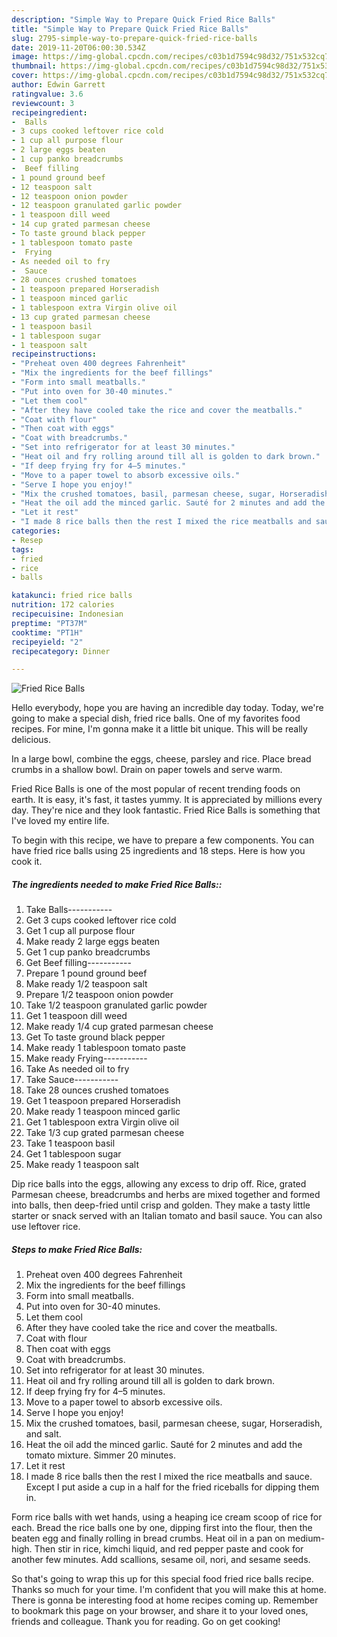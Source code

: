 ```yaml
---
description: "Simple Way to Prepare Quick Fried Rice Balls"
title: "Simple Way to Prepare Quick Fried Rice Balls"
slug: 2795-simple-way-to-prepare-quick-fried-rice-balls
date: 2019-11-20T06:00:30.534Z
image: https://img-global.cpcdn.com/recipes/c03b1d7594c98d32/751x532cq70/fried-rice-balls-recipe-main-photo.jpg
thumbnail: https://img-global.cpcdn.com/recipes/c03b1d7594c98d32/751x532cq70/fried-rice-balls-recipe-main-photo.jpg
cover: https://img-global.cpcdn.com/recipes/c03b1d7594c98d32/751x532cq70/fried-rice-balls-recipe-main-photo.jpg
author: Edwin Garrett
ratingvalue: 3.6
reviewcount: 3
recipeingredient:
-  Balls
- 3 cups cooked leftover rice cold
- 1 cup all purpose flour
- 2 large eggs beaten
- 1 cup panko breadcrumbs
-  Beef filling
- 1 pound ground beef
- 12 teaspoon salt
- 12 teaspoon onion powder
- 12 teaspoon granulated garlic powder
- 1 teaspoon dill weed
- 14 cup grated parmesan cheese
- To taste ground black pepper
- 1 tablespoon tomato paste
-  Frying
- As needed oil to fry
-  Sauce
- 28 ounces crushed tomatoes
- 1 teaspoon prepared Horseradish
- 1 teaspoon minced garlic
- 1 tablespoon extra Virgin olive oil
- 13 cup grated parmesan cheese
- 1 teaspoon basil
- 1 tablespoon sugar
- 1 teaspoon salt
recipeinstructions:
- "Preheat oven 400 degrees Fahrenheit"
- "Mix the ingredients for the beef fillings"
- "Form into small meatballs."
- "Put into oven for 30-40 minutes."
- "Let them cool"
- "After they have cooled take the rice and cover the meatballs."
- "Coat with flour"
- "Then coat with eggs"
- "Coat with breadcrumbs."
- "Set into refrigerator for at least 30 minutes."
- "Heat oil and fry rolling around till all is golden to dark brown."
- "If deep frying fry for 4–5 minutes."
- "Move to a paper towel to absorb excessive oils."
- "Serve I hope you enjoy!"
- "Mix the crushed tomatoes, basil, parmesan cheese, sugar, Horseradish, and salt."
- "Heat the oil add the minced garlic. Sauté for 2 minutes and add the tomato mixture. Simmer 20 minutes."
- "Let it rest"
- "I made 8 rice balls then the rest I mixed the rice meatballs and sauce. Except I put aside a cup in a half for the fried riceballs for dipping them in."
categories:
- Resep
tags:
- fried
- rice
- balls

katakunci: fried rice balls
nutrition: 172 calories
recipecuisine: Indonesian
preptime: "PT37M"
cooktime: "PT1H"
recipeyield: "2"
recipecategory: Dinner

---
```



![Fried Rice Balls](https://img-global.cpcdn.com/recipes/c03b1d7594c98d32/751x532cq70/fried-rice-balls-recipe-main-photo.jpg)

Hello everybody, hope you are having an incredible day today. Today, we're going to make a special dish, fried rice balls. One of my favorites food recipes. For mine, I'm gonna make it a little bit unique. This will be really delicious.

In a large bowl, combine the eggs, cheese, parsley and rice. Place bread crumbs in a shallow bowl. Drain on paper towels and serve warm.

Fried Rice Balls is one of the most popular of recent trending foods on earth. It is easy, it's fast, it tastes yummy. It is appreciated by millions every day. They're nice and they look fantastic. Fried Rice Balls is something that I've loved my entire life.


To begin with this recipe, we have to prepare a few components. You can have fried rice balls using 25 ingredients and 18 steps. Here is how you cook it.

##### The ingredients needed to make Fried Rice Balls::

1. Take  Balls-----------
1. Get 3 cups cooked leftover rice cold
1. Get 1 cup all purpose flour
1. Make ready 2 large eggs beaten
1. Get 1 cup panko breadcrumbs
1. Get  Beef filling-----------
1. Prepare 1 pound ground beef
1. Make ready 1/2 teaspoon salt
1. Prepare 1/2 teaspoon onion powder
1. Take 1/2 teaspoon granulated garlic powder
1. Get 1 teaspoon dill weed
1. Make ready 1/4 cup grated parmesan cheese
1. Get To taste ground black pepper
1. Make ready 1 tablespoon tomato paste
1. Make ready  Frying-----------
1. Take As needed oil to fry
1. Take  Sauce-----------
1. Take 28 ounces crushed tomatoes
1. Get 1 teaspoon prepared Horseradish
1. Make ready 1 teaspoon minced garlic
1. Get 1 tablespoon extra Virgin olive oil
1. Take 1/3 cup grated parmesan cheese
1. Take 1 teaspoon basil
1. Get 1 tablespoon sugar
1. Make ready 1 teaspoon salt


Dip rice balls into the eggs, allowing any excess to drip off. Rice, grated Parmesan cheese, breadcrumbs and herbs are mixed together and formed into balls, then deep-fried until crisp and golden. They make a tasty little starter or snack served with an Italian tomato and basil sauce. You can also use leftover rice. 

##### Steps to make Fried Rice Balls:

1. Preheat oven 400 degrees Fahrenheit
1. Mix the ingredients for the beef fillings
1. Form into small meatballs.
1. Put into oven for 30-40 minutes.
1. Let them cool
1. After they have cooled take the rice and cover the meatballs.
1. Coat with flour
1. Then coat with eggs
1. Coat with breadcrumbs.
1. Set into refrigerator for at least 30 minutes.
1. Heat oil and fry rolling around till all is golden to dark brown.
1. If deep frying fry for 4–5 minutes.
1. Move to a paper towel to absorb excessive oils.
1. Serve I hope you enjoy!
1. Mix the crushed tomatoes, basil, parmesan cheese, sugar, Horseradish, and salt.
1. Heat the oil add the minced garlic. Sauté for 2 minutes and add the tomato mixture. Simmer 20 minutes.
1. Let it rest
1. I made 8 rice balls then the rest I mixed the rice meatballs and sauce. Except I put aside a cup in a half for the fried riceballs for dipping them in.


Form rice balls with wet hands, using a heaping ice cream scoop of rice for each. Bread the rice balls one by one, dipping first into the flour, then the beaten egg and finally rolling in bread crumbs. Heat oil in a pan on medium-high. Then stir in rice, kimchi liquid, and red pepper paste and cook for another few minutes. Add scallions, sesame oil, nori, and sesame seeds. 

So that's going to wrap this up for this special food fried rice balls recipe. Thanks so much for your time. I'm confident that you will make this at home. There is gonna be interesting food at home recipes coming up. Remember to bookmark this page on your browser, and share it to your loved ones, friends and colleague. Thank you for reading. Go on get cooking!
